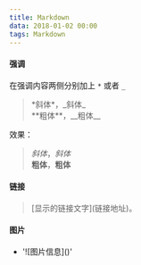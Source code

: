 ```yaml
---
title: Markdown
data: 2018-01-02 00:00
tags: Markdown
---
```

#### 强调
在强调内容两侧分别加上 `*` 或者 `_`
> \*斜体\*，\_斜体\_    
> \*\*粗体\*\*，\_\_粗体\_\_

效果：
> *斜体*，_斜体_    
> **粗体**，__粗体__


#### 链接
> \[显示的链接文字\]\(链接地址\)。

####  图片
- '\!\[图片信息\]\(\)'
